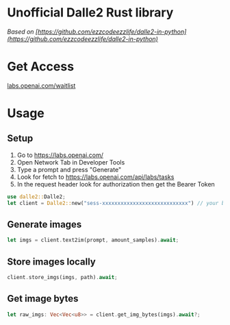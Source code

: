 # Unofficial Dalle2 Rust library
*Based on [https://github.com/ezzcodeezzlife/dalle2-in-python](https://github.com/ezzcodeezzlife/dalle2-in-python)*
# Get Access
[labs.openai.com/waitlist](https://labs.openai.com/waitlist)


# Usage
## Setup
1. Go to https://labs.openai.com/
2. Open Network Tab in Developer Tools
3. Type a prompt and press "Generate"
4. Look for fetch to https://labs.openai.com/api/labs/tasks
5. In the request header look for authorization then get the Bearer Token

```rust
use dalle2::Dalle2;
let client = Dalle2::new("sess-xxxxxxxxxxxxxxxxxxxxxxxxxxxx") // your bearer key
```

## Generate images
```rust
let imgs = client.text2im(prompt, amount_samples).await;
```

## Store images locally
```rust
client.store_imgs(imgs, path).await;
```

## Get image bytes
```rust
let raw_imgs: Vec<Vec<u8>> = client.get_img_bytes(imgs).await?;
```